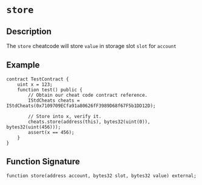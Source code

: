 # `store`

## Description

The `store` cheatcode will store `value` in storage slot `slot` for `account`

## Example

```solidity
contract TestContract {
    uint x = 123;
    function test() public {
        // Obtain our cheat code contract reference.
        IStdCheats cheats = IStdCheats(0x7109709ECfa91a80626fF3989D68f67F5b1DD12D);

        // Store into x, verify it.
        cheats.store(address(this), bytes32(uint(0)), bytes32(uint(456)));
        assert(x == 456);
    }
}
```

## Function Signature

```solidity
function store(address account, bytes32 slot, bytes32 value) external;
```
